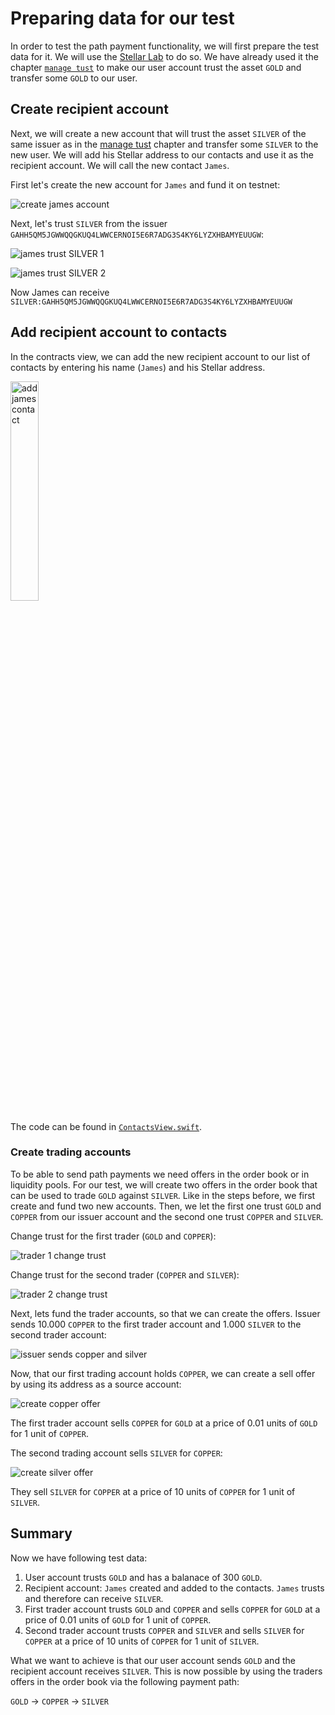 # Preparing data for our test

In order to test the path payment functionality, we will first prepare the test data for it. We will use the [Stellar Lab](https://laboratory.stellar.org/#?network=test) to do so. We have already used it the chapter [`manage tust`](manage_trust.md) to make our user account trust the asset `GOLD` and transfer some `GOLD` to our user. 

## Create recipient account

Next, we will create a new account that will trust the asset `SILVER` of the same issuer as in the [manage tust](manage_trust.md) chapter and transfer some `SILVER` to the new user. We will add his Stellar address to our contacts and use it as the recipient account. We will call the new contact `James`.

First let's create the new account for `James` and fund it on testnet:

![create james account](./img/payment/create_james_account.png)

Next, let's trust `SILVER` from the issuer `GAHH5QM5JGWWQQGKUQ4LWWCERNOI5E6R7ADG3S4KY6LYZXHBAMYEUUGW`:

![james trust SILVER 1](./img/payment/james_trust_silver_1.png)

![james trust SILVER 2](./img/payment/james_trust_silver_2.png)

Now James can receive `SILVER:GAHH5QM5JGWWQQGKUQ4LWWCERNOI5E6R7ADG3S4KY6LYZXHBAMYEUUGW`

## Add recipient account to contacts

In the contracts view, we can add the new recipient account to our list of contacts by entering his name (`James`) and his Stellar address.

<img src="./img/payment/add_james_contact.png" alt="add james contact" width="30%">

The code can be found in [`ContactsView.swift`](https://github.com/Soneso/SwiftBasicPay/blob/main/SwiftBasicPay/View/ContactsView.swift).

### Create trading accounts

To be able to send path payments we need offers in the order book or in liquidity pools. For our test, we will create two offers in the order book that can be used to trade `GOLD` against `SILVER`. Like in the steps before, we first create and fund two new accounts. Then, we let the first one trust `GOLD` and `COPPER` from our issuer account and the second one trust `COPPER` and `SILVER`.

Change trust for the first trader (`GOLD` and `COPPER`):

![trader 1 change trust](./img/payment/trader_1_change_trust.png)

Change trust for the second trader (`COPPER` and `SILVER`):

![trader 2 change trust](./img/payment/trader_2_change_trust.png)

Next, lets fund the trader accounts, so that we can create the offers. Issuer sends 10.000 `COPPER` to the first trader account and 1.000 `SILVER` to the second trader account:


![issuer sends copper and silver](./img/payment/issuer_sends_copper_and_silver.png)

Now, that our first trading account holds `COPPER`, we can create a sell offer by using its address as a source account:

![create copper offer](./img/payment/create_copper_offer.png)

The first trader account sells `COPPER` for `GOLD` at a price of 0.01 units of `GOLD` for 1 unit of `COPPER`.

The second trading account sells `SILVER` for `COPPER`:

![create silver offer](./img/payment/create_silver_offer.png)

They sell `SILVER` for `COPPER` at a price of 10 units of `COPPER` for 1 unit of `SILVER`.

## Summary

Now we have following test data:

1. User account trusts `GOLD` and has a balanace of 300 `GOLD`.
2. Recipient account: `James` created and added to the contacts. `James` trusts and therefore can receive `SILVER`.
3. First trader account trusts `GOLD` and `COPPER` and sells `COPPER` for `GOLD` at a price of 0.01 units of `GOLD` for 1 unit of `COPPER`.
4. Second trader account trusts `COPPER` and `SILVER` and sells `SILVER` for `COPPER` at a price of 10 units of `COPPER` for 1 unit of `SILVER`.

What we want to achieve is that our user account sends `GOLD` and the recipient account receives `SILVER`. This is now possible by using the traders offers in the order book via the following payment path:

`GOLD` -> `COPPER` -> `SILVER` 
